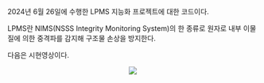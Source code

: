 2024년 6월 26일에 수행한 LPMS 지능화 프로젝트에 대한 코드이다.

LPMS란 NIMS(NSSS Integrity Monitoring System)의 한 종류로 원자로 내부 이물질에 의한 중격파를 감지해 구조물 손상을 방지한다.

다음은 시현영상이다.

<p align="center">
<img src="https://github.com/lhoju0158/LPMS/assets/172701989/1462bc1d-55a3-407f-8601-ea2ebf48effd">
</p>
